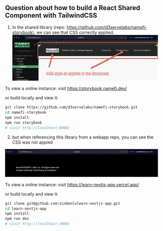 ## Question about how to build a React Shared Component with TailwindCSS

1. In the shared library (repo: https://github.com/d3servelabs/namefi-storybook), we can see that CSS correctly applied. 
![alt text](image.png)

To view a online instance: 
visit https://storybook.namefi.dev/

or build locally and view it:

```sh
git clone https://github.com/d3servelabs/namefi-storybook.git
cd namefi-storybook
npm install
npm run storybook
# visit http://localhost:6006/
```

2. but when referencing this library from a webapp repo, you can see the CSS was not appied 

![alt text](image-1.png)

To view a online instance: 
visit https://learn-nestjs-app.vercel.app/

or build locally and view it:

```sh
git clone git@github.com:xinbenlvlearn-nestjs-app.git
cd learn-nestjs-app
npm install
npm run dev
# visit http://localhost:3000/
```
